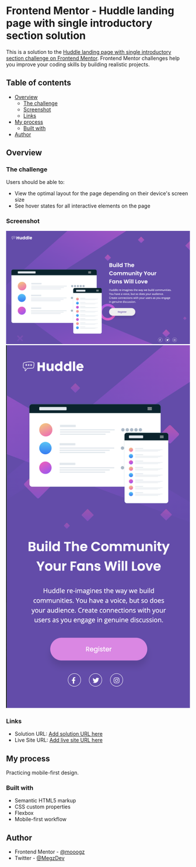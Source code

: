 # Frontend Mentor - Huddle landing page with single introductory section solution

This is a solution to the [Huddle landing page with single introductory section challenge on Frontend Mentor](https://www.frontendmentor.io/challenges/huddle-landing-page-with-a-single-introductory-section-B_2Wvxgi0). Frontend Mentor challenges help you improve your coding skills by building realistic projects. 

## Table of contents

- [Overview](#overview)
  - [The challenge](#the-challenge)
  - [Screenshot](#screenshot)
  - [Links](#links)
- [My process](#my-process)
  - [Built with](#built-with)
- [Author](#author)


## Overview

### The challenge

Users should be able to:

- View the optimal layout for the page depending on their device's screen size
- See hover states for all interactive elements on the page

### Screenshot

![Desktop View](images/FM%20Huddle%20Landing%20Desktop.png)
![Mobile View](images/FM%20Huddle%20Landing%20Mobile.png)

### Links

- Solution URL: [Add solution URL here]()
- Live Site URL: [Add live site URL here](https://mooogz.github.io/huddle-landing-page-with-single-introductory-section-master/)

## My process

Practicing mobile-first design.

### Built with

- Semantic HTML5 markup
- CSS custom properties
- Flexbox
- Mobile-first workflow

## Author

- Frontend Mentor - [@mooogz](https://www.frontendmentor.io/profile/mooogz)
- Twitter - [@MegzDev](https://www.twitter.com/MegzDev)